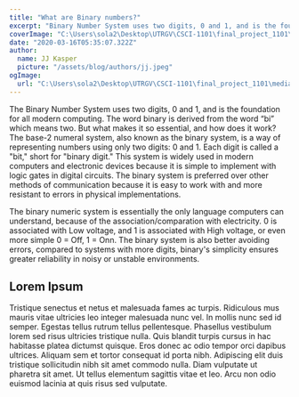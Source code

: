 ```yaml
---
title: "What are Binary numbers?"
excerpt: "Binary Number System uses two digits, 0 and 1, and is the foundation for all modern computing. The word binary is derived from the word “bi” which means two. But what makes it so essential, and how does it work?"
coverImage: "C:\Users\sola2\Desktop\UTRGV\CSCI-1101\final_project_1101\media\binary.webp"
date: "2020-03-16T05:35:07.322Z"
author:
  name: JJ Kasper
  picture: "/assets/blog/authors/jj.jpeg"
ogImage:
  url: "C:\Users\sola2\Desktop\UTRGV\CSCI-1101\final_project_1101\media\binary.webp"
---
```


The Binary Number System uses two digits, 0 and 1, and is the foundation for all modern computing. The word binary is derived from the word “bi” which means two. But what makes it so essential, and how does it work?
The base-2 numeral system, also known as the binary system, is a way of representing numbers using only two digits: 0 and 1. Each digit is called a "bit," short for "binary digit." This system is widely used in modern computers and electronic devices because it is simple to implement with logic gates in digital circuits. The binary system is preferred over other methods of communication because it is easy to work with and more resistant to errors in physical implementations.

The binary numeric system is essentially the only language computers can understand, because of the association/comparation with electricity. 0 is associated with Low voltage, and 1 is associated with High voltage, or even more simple 0 = Off, 1 = Onn. The binary system is also better avoiding errors, compared to systems with more digits, binary's simplicity ensures greater reliability in noisy or unstable environments.

## Lorem Ipsum

Tristique senectus et netus et malesuada fames ac turpis. Ridiculous mus mauris vitae ultricies leo integer malesuada nunc vel. In mollis nunc sed id semper. Egestas tellus rutrum tellus pellentesque. Phasellus vestibulum lorem sed risus ultricies tristique nulla. Quis blandit turpis cursus in hac habitasse platea dictumst quisque. Eros donec ac odio tempor orci dapibus ultrices. Aliquam sem et tortor consequat id porta nibh. Adipiscing elit duis tristique sollicitudin nibh sit amet commodo nulla. Diam vulputate ut pharetra sit amet. Ut tellus elementum sagittis vitae et leo. Arcu non odio euismod lacinia at quis risus sed vulputate.
